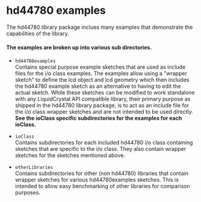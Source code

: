 hd44780 examples
================
The hd44780 library package inclues many examples that demonstrate the capabilities of the library.

#### The examples are broken up into various sub directories.

* `hd44780examples`<br>
Contains special purpose example sketches that are used as include files for the i/o class examples.
The examples allow using a "wrapper sketch" to define the lcd object
and lcd geometry which then includes the hd44780 example sketch as an
alternative to having to edit the actual sketch.
While these sketches can be modified to work standalone with any LiquidCrystal API compatible library, their primary purpose as shipped in the hd44780 library package, is to act as an include file for the i/o class wrapper sketches and are not intended to be used directly.  
**See the ioClass specific subdirectories for the examples for each ioClass.**

* `ioClass`<br>
Contains subdirectories for each included hd44780 i/o class containing sketches
that are specific to the i/o class. They also contain wrapper sketches for the sketches mentioned above.

* `otherLibraries`<br>
Contains subdirectories for other (non hd44780) libraries that contain wrapper sketches for various hd44780examples sketches.
This is intended to allow easy benchmarking of other libraries for comparison purposes.
